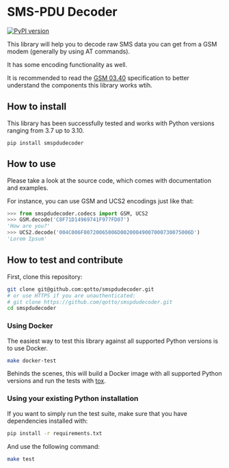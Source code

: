 # SMS-PDU Decoder

[![PyPI version](https://badge.fury.io/py/smspdudecoder.svg)](https://badge.fury.io/py/smspdudecoder)

This library will help you to decode raw SMS data you can get from a GSM modem (generally by using AT commands).

It has some encoding functionality as well.

It is recommended to read the [GSM 03.40](https://en.wikipedia.org/wiki/GSM_03.40) specification to better understand the components this library works wtih.

## How to install

This library has been successfully tested and works with Python versions ranging from 3.7 up to 3.10.

```
pip install smspdudecoder
```

## How to use

Please take a look at the source code, which comes with documentation and examples.

For instance, you can use GSM and UCS2 encodings just like that:

```python
>>> from smspdudecoder.codecs import GSM, UCS2
>>> GSM.decode('C8F71D14969741F977FD07')
'How are you?'
>>> UCS2.decode('004C006F00720065006D00200049007000730075006D')
'Lorem Ipsum'
```

## How to test and contribute

First, clone this repository:

```sh
git clone git@github.com:qotto/smspdudecoder.git
# or use HTTPS if you are unauthenticated:
# git clone https://github.com/qotto/smspdudecoder.git
cd smspdudecoder
```

### Using Docker

The easiest way to test this library against all supported Python versions is to use Docker.

```sh
make docker-test
```

Behinds the scenes, this will build a Docker image with all supported Python versions and run the tests with [tox](https://tox.wiki/).

### Using your existing Python installation

If you want to simply run the test suite, make sure that you have dependencies installed with:

```sh
pip install -r requirements.txt
```

And use the following command:

```sh
make test
```
